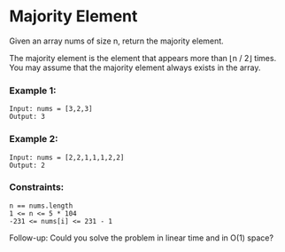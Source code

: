 # Majority Element

Given an array nums of size n, return the majority element.

The majority element is the element that appears more than ⌊n / 2⌋ times. You may assume that the majority element always exists in the array.


### Example 1:
```
Input: nums = [3,2,3]
Output: 3
```

### Example 2:
```
Input: nums = [2,2,1,1,1,2,2]
Output: 2
```

### Constraints:

    n == nums.length
    1 <= n <= 5 * 104
    -231 <= nums[i] <= 231 - 1

 
Follow-up: Could you solve the problem in linear time and in O(1) space?
